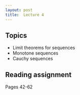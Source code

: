 ```yaml
---
layout: post
title:  Lecture 4
---
```


## Topics

* Limit theorems for sequences
* Monotone sequences
* Cauchy sequences

## Reading assignment

Pages 42-62



